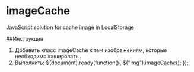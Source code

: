 # imageCache
JavaScript solution for cache image in LocalStorage

##Инструкция
1. Добавить класс imageCache к тем изображениям, которые необходимо кэшировать
2. Выполнить:
  $(document).ready(function(){
    $("img").imageCache();
  });

